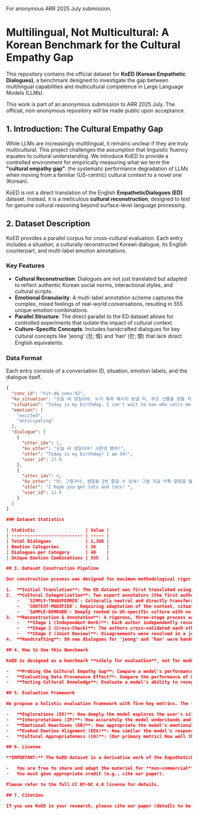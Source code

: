 For anonymous ARR 2025 July submission.

# Multilingual, Not Multicultural: A Korean Benchmark for the Cultural Empathy Gap

This repository contains the official dataset for **KoED (Korean Empathetic Dialogues)**, a benchmark designed to investigate the gap between multilingual capabilities and multicultural competence in Large Language Models (LLMs).

This work is part of an anonymous submission to ARR 2025 July. The official, non-anonymous repository will be made public upon acceptance.

## 1. Introduction: The Cultural Empathy Gap

While LLMs are increasingly multilingual, it remains unclear if they are truly multicultural. This project challenges the assumption that linguistic fluency equates to cultural understanding. We introduce KoED to provide a controlled environment for empirically measuring what we term the **"cultural empathy gap"**: the systematic performance degradation of LLMs when moving from a familiar (US-centric) cultural context to a novel one (Korean).

KoED is not a direct translation of the English **EmpatheticDialogues (ED)** dataset. Instead, it is a meticulous **cultural reconstruction**, designed to test for genuine cultural reasoning beyond surface-level language processing.

## 2. Dataset Description

KoED provides a parallel corpus for cross-cultural evaluation. Each entry includes a situation, a culturally reconstructed Korean dialogue, its English counterpart, and multi-label emotion annotations.

### Key Features

-   **Cultural Reconstruction**: Dialogues are not just translated but adapted to reflect authentic Korean social norms, interactional styles, and cultural scripts.
-   **Emotional Granularity**: A multi-label annotation scheme captures the complex, mixed feelings of real-world conversations, resulting in 555 unique emotion combinations.
-   **Parallel Structure**: The direct parallel to the ED dataset allows for controlled experiments that isolate the impact of cultural context.
-   **Culture-Specific Concepts**: Includes handcrafted dialogues for key cultural concepts like ‘jeong’ (정; 情) and ‘han’ (한; 恨) that lack direct English equivalents.

### Data Format

Each entry consists of a conversation ID, situation, emotion labels, and the dialogue itself.

```json
{
  "conv_id": "hit:46_conv:92",
  "ko_situation": "오늘 내 생일이야. 누가 축하 메시지 보낼 지, 무슨 선물을 받을 지 기대돼.",
  "situation": "Today is my birthday. I can't wait to see who calls me. Or my gifts.",
  "emotion": [
    "excited",
    "anticipating"
  ],
  "dialogue": [
    {
      "utter_idx": 1,
      "ko_utter": "오늘 내 생일이야! 서른넷 됐어!",
      "utter": "Today is my birthday! I am 34!",
      "user_id": 27.0
    },
    {
      "utter_idx": 4,
      "ko_utter": "아, 그렇구나. 생일을 2번 즐길 수 있네! 그럼 지금 카톡 알림음 들릴 때마다 설레겠다.ㅎㅎ 그나저나 아침에 미역국은 먹었어?",
      "utter": "I hope you get lots and lots! ",
      "user_id": 11.0
    }
  ]
}

### Dataset Statistics

| Statistic                   | Value |
| --------------------------- | ----- |
| Total Dialogues             | 1,360 |
| Emotion Categories          | 34    |
| Dialogues per Category      | 40    |
| Unique Emotion Combinations | 555   |

## 3. Dataset Construction Pipeline

Our construction process was designed for maximum methodological rigor, inspired by the cultural adaptation paradigm from KoBBQ (Jin et al., 2024).

1.  **Initial Translation**: The ED dataset was first translated using GPT-4o.
2.  **Cultural Categorization**: Two expert annotators (the first authors of the paper) categorized each dialogue as:
    -   `SIMPLY-TRANSFERRED`: Culturally neutral and directly transferable.
    -   `CONTEXT-MODIFIED`: Requiring adaptation of the context, situation, or social norms.
    -   `SAMPLE-REMOVED`: Deeply rooted in US-specific culture with no Korean equivalent.
3.  **Reconstruction & Annotation**: A rigorous, three-stage process was performed by the authors for all included dialogues:
    -   **Stage 1 (Independent Work)**: Each author independently reconstructed half of the dialogues and simultaneously performed multi-label emotion annotation.
    -   **Stage 2 (Cross-Check)**: The authors cross-validated each other's reconstructions and annotations.
    -   **Stage 3 (Joint Review)**: Disagreements were resolved in a joint session to reach a final consensus.
4.  **Handcrafting**: 80 new dialogues for 'jeong' and 'han' were handcrafted to serve as unambiguous, single-label test cases for culture-specific concepts.

## 4. How to Use this Benchmark

KoED is designed as a benchmark **solely for evaluation**, not for model training. It encourages a standardized, zero-shot evaluation setting.

-   **Probing the Cultural Empathy Gap**: Compare a model's performance on the original ED dataset vs. the KoED dataset.
-   **Evaluating Data Provenance Effect**: Compare the performance of Western-centric models (e.g., Llama) vs. Korean-specialized models (e.g., EXAONE).
-   **Testing Cultural Knowledge**: Evaluate a model's ability to recognize and respond to culturally-specific concepts like 'jeong' and 'han'.

## 5. Evaluation Framework

We propose a holistic evaluation framework with five key metrics. The full rubrics are provided in the paper's appendix.

-   **Explorations (EX)**: How deeply the model explores the user's situation and emotions.
-   **Interpretations (IP)**: How accurately the model understands and interprets the user's emotions.
-   **Emotional Reactions (ER)**: How appropriate the model's emotional reaction is.
-   **Evoked Emotion Alignment (EEA)**: How similar the model's response is to a typical human response.
-   **Cultural Appropriateness (CA)**: (Our primary metric) How well the model reflects the target culture's norms and linguistic precision.

## 6. License

**IMPORTANT:** The KoED dataset is a derivative work of the EmpatheticDialogues (ED) dataset. As such, it inherits its license. KoED is provided under the **Creative Commons Attribution-NonCommercial 4.0 International (CC BY-NC 4.0) license**.

-   You are free to share and adapt the material for **non-commercial** purposes.
-   You must give appropriate credit (e.g., cite our paper).

Please refer to the full CC BY-NC 4.0 license for details.

## 7. Citation

If you use KoED in your research, please cite our paper (details to be added upon acceptance).
